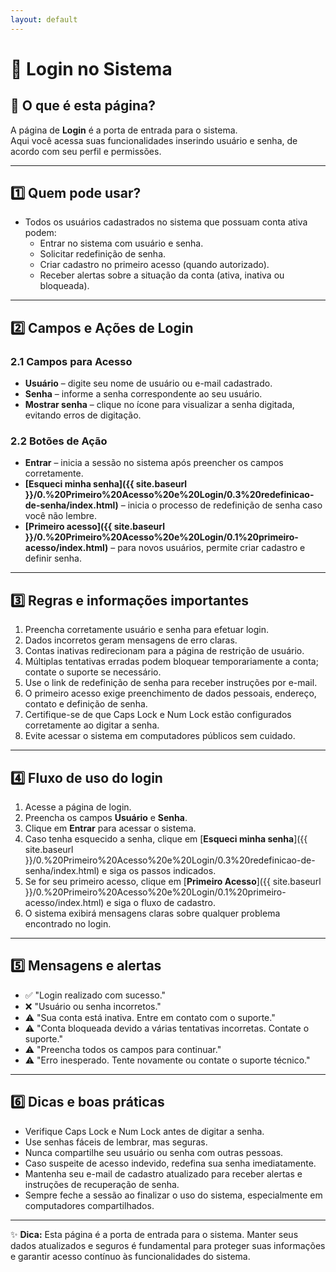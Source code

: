 ```yaml
---
layout: default
---
```


# 🔑 Login no Sistema

## 📄 O que é esta página?
A página de **Login** é a porta de entrada para o sistema.  
Aqui você acessa suas funcionalidades inserindo usuário e senha, de acordo com seu perfil e permissões.

---

## 1️⃣ Quem pode usar?
- Todos os usuários cadastrados no sistema que possuam conta ativa podem:  
  - Entrar no sistema com usuário e senha.  
  - Solicitar redefinição de senha.  
  - Criar cadastro no primeiro acesso (quando autorizado).  
  - Receber alertas sobre a situação da conta (ativa, inativa ou bloqueada).

---

## 2️⃣ Campos e Ações de Login

### 2.1 Campos para Acesso
- **Usuário** – digite seu nome de usuário ou e-mail cadastrado.  
- **Senha** – informe a senha correspondente ao seu usuário.  
- **Mostrar senha** – clique no ícone para visualizar a senha digitada, evitando erros de digitação.

### 2.2 Botões de Ação
- **Entrar** – inicia a sessão no sistema após preencher os campos corretamente.  
- **[Esqueci minha senha]({{ site.baseurl }}/0.%20Primeiro%20Acesso%20e%20Login/0.3%20redefinicao-de-senha/index.html)** – inicia o processo de redefinição de senha caso você não lembre.  
- **[Primeiro acesso]({{ site.baseurl }}/0.%20Primeiro%20Acesso%20e%20Login/0.1%20primeiro-acesso/index.html)** – para novos usuários, permite criar cadastro e definir senha.

---

## 3️⃣ Regras e informações importantes
1. Preencha corretamente usuário e senha para efetuar login.  
2. Dados incorretos geram mensagens de erro claras.  
3. Contas inativas redirecionam para a página de restrição de usuário.  
4. Múltiplas tentativas erradas podem bloquear temporariamente a conta; contate o suporte se necessário.  
5. Use o link de redefinição de senha para receber instruções por e-mail.  
6. O primeiro acesso exige preenchimento de dados pessoais, endereço, contato e definição de senha.  
7. Certifique-se de que Caps Lock e Num Lock estão configurados corretamente ao digitar a senha.  
8. Evite acessar o sistema em computadores públicos sem cuidado.

---

## 4️⃣ Fluxo de uso do login
1. Acesse a página de login.  
2. Preencha os campos **Usuário** e **Senha**.  
3. Clique em **Entrar** para acessar o sistema.  
4. Caso tenha esquecido a senha, clique em [**Esqueci minha senha**]({{ site.baseurl }}/0.%20Primeiro%20Acesso%20e%20Login/0.3%20redefinicao-de-senha/index.html) e siga os passos indicados.  
5. Se for seu primeiro acesso, clique em [**Primeiro Acesso**]({{ site.baseurl }}/0.%20Primeiro%20Acesso%20e%20Login/0.1%20primeiro-acesso/index.html) e siga o fluxo de cadastro.  
6. O sistema exibirá mensagens claras sobre qualquer problema encontrado no login.

---

## 5️⃣ Mensagens e alertas
- ✅ "Login realizado com sucesso."  
- ❌ "Usuário ou senha incorretos."  
- ⚠️ "Sua conta está inativa. Entre em contato com o suporte."  
- ⚠️ "Conta bloqueada devido a várias tentativas incorretas. Contate o suporte."  
- ⚠️ "Preencha todos os campos para continuar."  
- ⚠️ "Erro inesperado. Tente novamente ou contate o suporte técnico."

---

## 6️⃣ Dicas e boas práticas
- Verifique Caps Lock e Num Lock antes de digitar a senha.  
- Use senhas fáceis de lembrar, mas seguras.  
- Nunca compartilhe seu usuário ou senha com outras pessoas.  
- Caso suspeite de acesso indevido, redefina sua senha imediatamente.  
- Mantenha seu e-mail de cadastro atualizado para receber alertas e instruções de recuperação de senha.  
- Sempre feche a sessão ao finalizar o uso do sistema, especialmente em computadores compartilhados.

---

✨ **Dica:** Esta página é a porta de entrada para o sistema. Manter seus dados atualizados e seguros é fundamental para proteger suas informações e garantir acesso contínuo às funcionalidades do sistema.